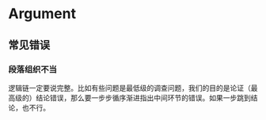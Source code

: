# Argument

## 常见错误

### 段落组织不当

逻辑链一定要说完整。比如有些问题是最低级的调查问题，我们的目的是论证（最高级的）结论错误，那么要一步步循序渐进指出中间环节的错误。如果一步跳到结论，也不行。
